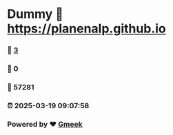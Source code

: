 # Dummy :link: https://planenalp.github.io 
### :page_facing_up: [3](https://planenalp.github.io/tag.html) 
### :speech_balloon: 0 
### :hibiscus: 57281 
### :alarm_clock: 2025-03-19 09:07:58 
### Powered by :heart: [Gmeek](https://github.com/Meekdai/Gmeek)
